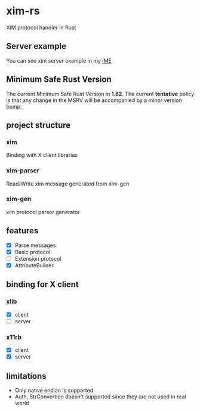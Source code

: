 # xim-rs

XIM protocol handler in Rust

## Server example

You can see xim server example in my [IME](https://github.com/Riey/kime/tree/develop/src/frontends/xim)

## Minimum Safe Rust Version

The current Minimum Safe Rust Version in **1.82**. The current **tentative** policy is that any change in the MSRV will be accompanied by a minor version bump.

## project structure

### xim

Binding with X client libraries

### xim-parser

Read/Write xim message generated from xim-gen

### xim-gen

xim protocol parser generator

## features

- [x] Parse messages
- [x] Basic protocol
- [ ] Extension protocol
- [x] AttributeBuilder

## binding for X client

### xlib

- [x] client
- [ ] server

### x11rb

- [x] client
- [x] server

## limitations

* Only native endian is supported
* Auth, StrConvertion doesn't supported since they are not used in real world
